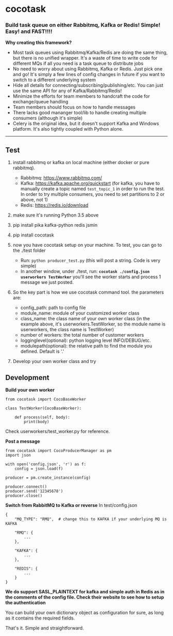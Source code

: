 # cocotask
### Build task queue on either Rabbitmq, Kafka or Redis! Simple! Easy! and FAST!!!!

**Why creating this framework?**
* Most task queues using Rabbitmq/Kafka/Redis are doing the same thing, but there is no unified wrapper. It's a waste of time to write code for different MQs if all you need is a task queue to distribute jobs
* No need to worry about using Rabbitmq, Kafka or Redis. Just pick one and go! It's simply a few lines of config changes in future if you want to switch to a different underlying system
* Hide all details for connecting/subscribing/publishing/etc. You can just use the same API for any of Kafka/Rabbitmq/Redis!
* Minimize the efforts for team members to handcraft the code for exchange/queue handling
* Team members should focus on how to handle messages
* There lacks good mananger tool/lib to handle creating multiple consumers (although it's simple)
* Celery is the original idea, but it doesn't support Kafka and Windows platform. It's also tightly coupled with Python alone.
<hr>

## Test

1. install rabbitmq or kafka on local machine (either docker or pure rabbitmq).
   - Rabbitmq: https://www.rabbitmq.com/
   - Kafka: https://kafka.apache.org/quickstart  (for kafka, you have to manually create a topic named `test_topic_1` in order to run the test. In order to try multiple consumers, you need to set partitions to 2 or above, not 1)
   - Redis: https://redis.io/download

2. make sure it's running Python 3.5 above

3. pip install pika kafka-python redis jsmin

4. pip install cocotask

5. now you have cocotask setup on your machine. To test, you can go to the ./test folder
   - Run: `python producer_test.py`   (this will post a string. Code is very simple)
   - In another window, under ./test, run:  **`cocotask ./config.json userworkers TestWorker`**
     you'll see the worker starts and process 1 message we just posted.

6. So the key part is how we use cocotask command tool. the parameters are:
   - config_path: path to config file
   - module_name: module of your customized worker class
   - class_name: the class name of your own worker class (in the example above, it's userworkers.TestWorker, so the module name is userworkers, the class name is TestWorker)
   - number of workers: the total number of customer workers
   - logginglevel(optional): python logging level INFO/DEBUG/etc.
   - modulepath(optional): the relative path to find the module you defined. Default is '.'

7. Develop your own worker class and try

## Development

**Build your own worker**

```
from cocotask import CocoBaseWorker

class TestWorker(CocoBaseWorker):

    def process(self, body):
        print(body)
```
Check userworkers/test_worker.py for reference.

**Post a message**
```
from cocotask import CocoProducerManager as pm
import json

with open('config.json', 'r') as f:
    config = json.load(f)

producer = pm.create_instance(config)

producer.connect()
producer.send('12345678')
producer.close()
```
**Switch from RabbitMQ to Kafka or reverse**
In test/config.json
```
{
    "MQ_TYPE": "RMQ",  # change this to KAFKA if your underlying MQ is KAFKA

    "RMQ": {
        ...
    },

    "KAFKA": {
        ...
    },

    "REDIS": {
        ...
    }
}

```
**We do support SASL_PLAINTEXT for kafka and simple auth in Redis as in the comments of the config file. Check their website to see how to setup the authentication**

You can build your own dictionary object as configuration for sure, as long as it contains the required fields.


That's it. Simple and straightforward.
